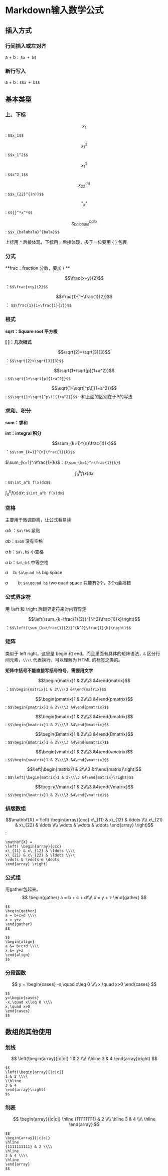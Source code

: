 <head>
    <script src="https://cdn.mathjax.org/mathjax/latest/MathJax.js?config=TeX-AMS-MML_HTMLorMML" type="text/javascript"></script>
    <script type="text/x-mathjax-config">
        MathJax.Hub.Config({
            tex2jax: {
            skipTags: ['script', 'noscript', 'style', 'textarea', 'pre'],
            inlineMath: [['$','$']]
            }
        });
    </script>
</head>


# Markdown输入数学公式

## 插入方式

### 行间插入或左对齐 

a + b :``` $a + b$```

### 新行写入

a + b : ```$$a + b$$```

## 基本类型

### 上、下标

$$x_1$$: ```$$x_1$$```

$$x_1^2$$: ```$$x_1^2$$```

$$x^2_1$$: ```$$x^2_1$$```

$$x_{22}^{(n)}$$:   ```$$x_{22}^{(n)}$$```

$${}^*x^*$$: ```$${}^*x^*$$```

$$x_{balabala}^{bala}$$:  ```$$x_{balabala}^{bala}$$```

上标用 ^ 后接体现，下标用 _ 后接体现，多于一位要用 { } 包裹

### 分式

**frac：fraction 分数，要加 \ **

$$\frac{x+y}{2}$$：```$$\frac{x+y}{2}$$```   

$$\frac{1}{1+\frac{1}{2}}$$： ```$$\frac{1}{1+\frac{1}{2}}$$```

### 根式

**sqrt：Square root  平方根**

**[ ]：几次根式**

$$\sqrt{2}<\sqrt[3]{3}$$ ：```$$\sqrt{2}<\sqrt[3]{3}$$```   

$$\sqrt{1+\sqrt[p]{1+a^2}}$$:  ```$$\sqrt{1+\sqrt[p]{1+a^2}}$$```

$$\sqrt{1+\sqrt[^p\!]{1+a^2}}$$:  ```$$\sqrt{1+\sqrt[^p\!]{1+a^2}}$$```--和上面的区别在于P的写法

### 求和、积分

**sum：求和**

**int：integral 积分**

$$\sum_{k=1}^{n}\frac{1}{k}$$：```$$\sum_{k=1}^{n}\frac{1}{k}$$```

$\sum_{k=1}^n\frac{1}{k}$：```$\sum_{k=1}^n\frac{1}{k}$```

$$\int_a^b f(x)dx$$:  ```$$\int_a^b f(x)dx$$```

$\int_a^b f(x)dx$: ```$\int_a^b f(x)dx$```

### 空格

主要用于微调距离，让公式看易读

$a\!b$ ：```$a\!b$``` 紧贴

$ab$：```$ab$``` 没有空格

$a\,b$：```$a\,b$``` 小空格

$a\;b$：```$a\;b$```  中等空格

$a\quad b$: ```$a\quad b$``` big space

$a\qquad b$: ```$a\qquad b$``` two quad space 只能有2个，3个q会报错

### 公式界定符

用 \left 和 \right 后跟界定符来对内容界定

$$\left(\sum_{k=\frac{1}{2}}^{N^2}\frac{1}{k}\right)$$：```$$\left(\sum_{k=\frac{1}{2}}^{N^2}\frac{1}{k}\right)$$```

### 矩阵

类似于 left right，这里是 begin 和 end。而且里面有具体的矩阵语法，`&` 区分行间元素，`\\\\` 代表换行。可以理解为 HTML 的标签之类的。

**矩阵中括号不能直接写括号符号，需要用文字**

$$\begin{matrix}1 & 2\\\\3 &4\end{matrix}$$：```$$\begin{matrix}1 & 2\\\\3 &4\end{matrix}$$```

$$\begin{pmatrix}1 & 2\\\\3 &4\end{pmatrix}$$: ```$$\begin{pmatrix}1 & 2\\\\3 &4\end{pmatrix}$$```

$$\begin{bmatrix}1 & 2\\\\3 &4\end{bmatrix}$$:  ```$$\begin{bmatrix}1 & 2\\\\3 &4\end{bmatrix}$$```

$$\begin{Bmatrix}1 & 2\\\\3 &4\end{Bmatrix}$$:  ```$$\begin{Bmatrix}1 & 2\\\\3 &4\end{Bmatrix}$$```

$$\begin{vmatrix}1 & 2\\\\3 &4\end{vmatrix}$$:  ```$$\begin{vmatrix}1 & 2\\\\3 &4\end{vmatrix}$$```

$$\left|\begin{matrix}1 & 2\\\\3 &4\end{matrix}\right|$$:  ```$$\left|\begin{matrix}1 & 2\\\\3 &4\end{matrix}\right|$$```

$$\begin{Vmatrix}1 & 2\\\\3 &4\end{Vmatrix}$$:  ```$$\begin{Vmatrix}1 & 2\\\\3 &4\end{Vmatrix}$$```

### 排版数组

$$\mathbf{X} = \left( \begin{array}{ccc} x\_{11} & x\_{12} & \ldots \\\\ x\_{21} & x\_{22} & \ldots \\\\ \vdots & \vdots & \ddots \end{array} \right)$$:   

```
\mathbf{X} = 
\left( \begin{array}{ccc} 
x\_{11} & x\_{12} & \ldots \\\\ 
x\_{21} & x\_{22} & \ldots \\\\ 
\vdots & \vdots & \ddots 
\end{array} \right)
```

### 公式组

用gather包起来。
$$
\begin{gather}
a = b + c + d\\\\
x = y + z
\end{gather}
$$


```
$$
\begin{gather}
a = b+c+d \\\\
x = y+z
\end{gather}
$$

$$
\begin{align}
a &= b+c+d \\\\
x &= y+z
\end{align}
$$
```

### 分段函数

$$
y = \begin{cases}
-x,\quad x\leq 0 \\\\
x,\quad x>0
\end{cases}
$$

```
$$
y=\begin{cases}
-x,\quad x\leq 0 \\\\
x,\quad x>0
\end{cases}
$$
```

## 数组的其他使用

### 划线

$$
\left(\begin{array}{|c|c|}
1 & 2 \\\\
\\hline
3 & 4
\end{array}\right)
$$

```
$$
\left(\begin{array}{|c|c|}
1 & 2 \\\\
\\hline
3 & 4
\end{array}\right)
$$
```

### 制表

$$
\begin{array}{|c|c|}
\hline
{1111111111} & 2 \\\\
\hline
3 & 4 \\\\
\hline
\end{array}
$$

```
$$
\begin{array}{|c|c|}
\hline
{1111111111} & 2 \\\\
\hline
3 & 4 \\\\
\hline
\end{array}
$$
```


